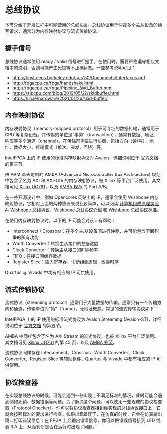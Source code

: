 # 总线协议

本节介绍了开发过程中可能使用的总线协议。总线协议用于仲裁多个主从设备的读写请求，通常分为内存映射协议与流式传输协议。

## 握手信号

总线协议通常使用 ready / valid 信号进行握手。在使用时，需要严格遵守相应文档中的说明，否则可能产生死锁等不正确状态。一些参考说明可见：

* <https://inst.eecs.berkeley.edu/~cs150/Documents/Interfaces.pdf>
* <http://fpgacpu.ca/fpga/handshake.html>
* <http://fpgacpu.ca/fpga/Pipeline_Skid_Buffer.html>
* <https://zipcpu.com/blog/2019/05/22/skidbuffer.html>
* <https://jia.je/hardware/2021/01/26/skid-buffer/>


## 内存映射协议

内存映射协议（memory-mapped protocol）用于可寻址的数据传输，通常用于 CPU 等复杂设备。其传输的单位是“事务”（transaction），通常有数据、地址、响应等多个通道（channel），在传输前需要进行协商，包括方向（读/写）、地址、数据大小、传输模式（单次、突发、回绕）等。

IntelFPGA 上的 IP 使用的标准内存映射协议为 Avalon，详细说明位于 [官方文档](https://www.intel.com/content/dam/www/programmable/us/en/pdfs/literature/manual/mnl_avalon_spec.pdf) 的第三节。

由 ARM 牵头定制的 AMBA (Advanced Microcontroller Bus Architecture) 规范中包含了名为 AXI 和 AXI-Lite 的内存映射协议，被 Xilinx 等平台广泛使用。其文档可见 [Xilinx UG761](https://www.xilinx.com/support/documentation/ip_documentation/ug761_axi_reference_guide.pdf)，以及 [AMBA 规范](https://developer.arm.com/documentation/ihi0022/hc) 的 Part A/B。

在一些开源设计中，例如 Opencores 网站上的 IP，通常会使用 Wishbone 内存映射协议，它相对上面的两种协议来说比较简单，可以阅读 [计算机组成原理实验 4: Wishbone 总线协议](https://lab.cs.tsinghua.edu.cn/cod-lab-docs/labs/lab4/wishbone/)、[Wishbone 总线协议介绍](https://jia.je/hardware/2022/06/19/wishbone/) 和 [Wishbone 总线协议标准](https://cdn.opencores.org/downloads/wbspec_b4.pdf)。

在使用内存映射协议时，以下的 IP 可能会对设计有帮助：

* Interconnect / Crossbar：在多个主/从设备间进行仲裁，并可能包含下面列举的所有功能
* Width Converter：转换主从接口的数据宽度
* Clock Converter：转换主从接口的时钟频率
* FIFO：在接口间缓存数据
* Register Slice：插入寄存器，切断组合逻辑，改善时序

Quartus 与 Vivado 中均有相应的 IP 可供使用。

## 流式传输协议

流式协议（streaming protocol）通常用于大量数据的传输，通常只有一个传输方向和通道，传输单位为“帧”（frame），无地址概念。常见的流式传输协议如下：

IntelFPGA 上的 IP 使用的标准流式协议为 Avalon Streaming (Avalon-ST)，详细说明位于 [官方文档](https://www.intel.com/content/dam/www/programmable/us/en/pdfs/literature/manual/mnl_avalon_spec.pdf) 的第五节。

AMBA 中同样包含了名为 AXI Stream 的流式协议，也被 Xilinx 平台广泛使用。其文档可见 [Xilinx UG761](https://www.xilinx.com/support/documentation/ip_documentation/ug761_axi_reference_guide.pdf) 的第 45 页，以及 [AMBA 规范](https://developer.arm.com/documentation/ihi0051/a/Introduction/About-the-AXI4-Stream-protocol)。

流式协议同样存在 Interconnect、Crossbar、Width Converter、Clock Converter、Register Slice 等辅助组件，Quartus 与 Vivado 中都有相应的 IP 可供使用。

## 协议检查器

在实现总线协议的时候，可能会遇到一些实现上不满足标准的情况，此时可能会遇到例如死锁、数据错误等问题。为了解决这个问题，可以使用一些现成的协议检查器（Protocol Checker）。你可以将协议检查器接到你实现的总线协议接口上，它就会按照标准的要求进行检查。如果出现错误了，在仿真的时候，它会在仿真输出窗口打印错误信息；在 FPGA 上会输出错误信号，你可以把错误信号接到 LED 或者 ILA 上，从而判断是否在运行时出现了问题。